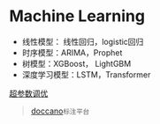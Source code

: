 # Machine Learning


- 线性模型： 线性回归，logistic回归 
- 时序模型：ARIMA，Prophet
- 树模型：XGBoost， LightGBM 
- 深度学习模型：LSTM，Transformer

[超参数调优](https://www.cvmart.net/community/detail/8044)

> [doccano](https://github.com/doccano/doccano)`标注平台`  
